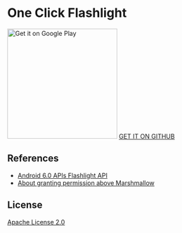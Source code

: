 # One Click Flashlight

<a href='https://play.google.com/store/apps/details?id=xyz.aprildown.torch'><img alt='Get it on Google Play' src='https://play.google.com/intl/en_us/badges/static/images/badges/en_badge_web_generic.png' width=250/></a> [GET IT ON GITHUB](https://github.com/deweyreed/oneclickflashlight/releases)

## References

- [Android 6.0 APIs Flashlight API](https://developer.android.com/about/versions/marshmallow/android-6.0.html#flashlight)
- [About granting permission above Marshmallow](https://stackoverflow.com/a/40231535/5507158)

## License

[Apache License 2.0](./LICENSE)
